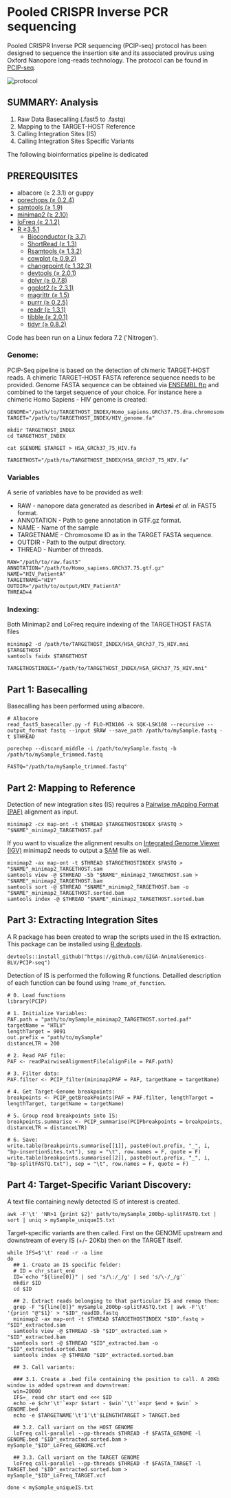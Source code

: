# Pooled CRISPR Inverse PCR sequencing 

Pooled CRISPR Inverse PCR sequencing (PCIP-seq) protocol has been designed to sequence the insertion site and its associated provirus using Oxford Nanopore long-reads technology. The protocol can be found in [PCIP-seq](https://www.biorxiv.org/content/10.1101/558130v2).

![protocol](WORKFLOW/Protocol.jpg)

## SUMMARY: Analysis

1. Raw Data Basecalling (.fast5 to .fastq)
2. Mapping to the TARGET-HOST Reference
3. Calling Integration Sites (IS)
4. Calling Integration Sites Specific Variants

The following bioinformatics pipeline is dedicated 

## PREREQUISITES

* albacore (≥ 2.3.1) or guppy
* [porechops (≥ 0.2.4)](https://github.com/rrwick/Porechop) 
* [samtools (≥ 1.9)](http://samtools.sourceforge.net/) 
* [minimap2 (≥ 2.10)](https://github.com/lh3/minimap2) 
* [loFreq (≥ 2.1.2)](http://csb5.github.io/lofreq/) 
* [R ≥3.5.1](https://www.r-project.org/)
  - [Bioconductor (≥ 3.7)](https://www.bioconductor.org/install/) 
  - [ShortRead (≥ 1.3)](https://bioconductor.org/packages/release/bioc/html/ShortRead.html) 
  - [Rsamtools (≥ 1.3.2)](https://bioconductor.org/packages/release/bioc/html/Rsamtools.html) 
  - [cowplot (≥ 0.9.2)](https://cran.r-project.org/web/packages/cowplot/index.html) 
  - [changepoint (≥ 1.32.3)](https://cran.r-project.org/web/packages/changepoint/index.html) 
  - [devtools (≥ 2.0.1)](https://cran.r-project.org/web/packages/devtools/index.html)
  - [dplyr (≥ 0.7.8)](https://cran.r-project.org/web/packages/dplyr/index.html)
  - [ggplot2 (≥ 2.3.1)](https://cran.r-project.org/web/packages/ggplot2/index.html)
  - [magrittr (≥ 1.5)](https://cran.r-project.org/web/packages/magrittr/index.html)
  - [purrr (≥ 0.2.5)](https://cran.r-project.org/web/packages/purrr/index.html)
  - [readr (≥ 1.3.1)](https://cran.r-project.org/web/packages/readr/index.html)
  - [tibble (≥ 2.0.1)](https://cran.r-project.org/web/packages/tibble/index.html)
  - [tidyr (≥ 0.8.2)](https://cran.r-project.org/web/packages/tidyr/index.html)

Code has been run on a Linux fedora 7.2 ('Nitrogen'). 

### Genome:

PCIP-Seq pipeline is based on the detection of chimeric TARGET-HOST reads. A chimeric TARGET-HOST FASTA reference sequence needs to be provided. Genome FASTA sequence can be obtained via [ENSEMBL ftp](https://www.ensembl.org/info/data/ftp/index.html) and combined to the target sequence of your choice. For instance here a chimeric Homo Sapiens - HIV genome is created:

```
GENOME="/path/to/TARGETHOST_INDEX/Homo_sapiens.GRCh37.75.dna.chromosome.fa"
TARGET="/path/to/TARGETHOST_INDEX/HIV_genome.fa"

mkdir TARGETHOST_INDEX
cd TARGETHOST_INDEX

cat $GENOME $TARGET > HSA_GRCh37_75_HIV.fa

TARGETHOST="/path/to/TARGETHOST_INDEX/HSA_GRCh37_75_HIV.fa"
```

### Variables

A serie of variables have to be provided as well:

- RAW - nanopore data generated as described in **Artesi** *et al.* in FAST5 format.
- ANNOTATION - Path to gene annotation in GTF.gz format.
- NAME - Name of the sample
- TARGETNAME - Chromosome ID as in the TARGET FASTA sequence. 
- OUTDIR - Path to the output directory. 
- THREAD - Number of threads.

```
RAW="/path/to/raw.fast5"
ANNOTATION="/path/to/Homo_sapiens.GRCh37.75.gtf.gz"
NAME="HIV_PatientA"
TARGETNAME="HIV"
OUTDIR="/path/to/output/HIV_PatientA"
THREAD=4
```

### Indexing:

Both Minimap2 and LoFreq require indexing of the TARGETHOST FASTA files

```
minimap2 -d /path/to/TARGETHOST_INDEX/HSA_GRCh37_75_HIV.mni $TARGETHOST
samtools faidx $TARGETHOST

TARGETHOSTINDEX="/path/to/TARGETHOST_INDEX/HSA_GRCh37_75_HIV.mni"
```

## Part 1: Basecalling

Basecalling has been performed using albacore.

```
# Albacore
read_fast5_basecaller.py -f FLO-MIN106 -k SQK-LSK108 --recursive --output_format fastq --input $RAW --save_path /path/to/mySample.fastq -t $THREAD

porechop --discard_middle -i /path/to/mySample.fastq -b /path/to/mySample_trimmed.fastq

FASTQ="/path/to/mySample_trimmed.fastq"
```


## Part 2: Mapping to Reference

Detection of new integration sites (IS) requires a [Pairwise mApping Format \(PAF\)](https://github.com/lh3/miniasm/blob/master/PAF.md) alignment as input. 

```
minimap2 -cx map-ont -t $THREAD $TARGETHOSTINDEX $FASTQ > "$NAME"_minimap2_TARGETHOST.paf
```

If you want to visualize the alignment results on [Integrated Genome Viewer \(IGV\)](http://software.broadinstitute.org/software/igv/) minimap2 needs to output a [SAM](https://en.wikipedia.org/wiki/SAM_(file_format)) file as well.

```
minimap2 -ax map-ont -t $THREAD $TARGETHOSTINDEX $FASTQ > "$NAME"_minimap2_TARGETHOST.sam
samtools view -@ $THREAD -Sb "$NAME"_minimap2_TARGETHOST.sam > "$NAME"_minimap2_TARGETHOST.bam
samtools sort -@ $THREAD "$NAME"_minimap2_TARGETHOST.bam -o "$NAME"_minimap2_TARGETHOST.sorted.bam
samtools index -@ $THREAD "$NAME"_minimap2_TARGETHOST.sorted.bam
```

## Part 3: Extracting Integration Sites

A R package has been created to wrap the scripts used in the IS extraction. This package can be installed using [R devtools](https://github.com/r-lib/devtools).

```
devtools::install_github("https://github.com/GIGA-AnimalGenomics-BLV/PCIP-seq")
```

Detection of IS is performed the following R functions. Detailled description of each function can be found using ```?name_of_function```.

```
# 0. Load functions 
library(PCIP)

# 1. Initialize Variables:
PAF.path = "path/to/mySample_minimap2_TARGETHOST.sorted.paf"
targetName = "HTLV"
lengthTarget = 9091
out.prefix = "path/to/mySample"
distanceLTR = 200

# 2. Read PAF file:
PAF <- readPairwiseAlignmentFile(alignFile = PAF.path)

# 3. Filter data:
PAF.filter <- PCIP_filter(minimap2PAF = PAF, targetName = targetName)

# 4. Get Target-Genome breakpoints:
breakpoints <- PCIP_getBreakPoints(PAF = PAF.filter, lengthTarget = lengthTarget, targetName = targetName)

# 5. Group read breakpoints into IS:
breakpoints.summarise <- PCIP_summarise(PCIPbreakpoints = breakpoints, distanceLTR = distanceLTR)

# 6. Save:
write.table(breakpoints.summarise[[1]], paste0(out.prefix, "_", i, "bp-insertionSites.txt"), sep = "\t", row.names = F, quote = F)
write.table(breakpoints.summarise[[2]], paste0(out.prefix, "_", i, "bp-splitFASTQ.txt"), sep = "\t", row.names = F, quote = F)
```


## Part 4: Target-Specific Variant Discovery:

A text file containing newly detected IS of interest is created. 

```
awk -F'\t' 'NR>1 {print $2}' path/to/mySample_200bp-splitFASTQ.txt | sort | uniq > mySample_uniqueIS.txt
```

Target-specific variants are then called. First on the GENOME upstream and downstream of every IS (+/- 20Kb) then on the TARGET itself.

```
while IFS=$'\t' read -r -a line
do
  ## 1. Create an IS specific folder:
  # ID = chr_start_end
  ID=`echo "${line[0]}" | sed 's/\:/_/g' | sed 's/\-/_/g'`
  mkdir $ID
  cd $ID
  
  ## 2. Extract reads belonging to that particular IS and remap them:
  grep -F "${line[0]}" mySample_200bp-splitFASTQ.txt | awk -F'\t' '{print "@"$1}' > "$ID"_readID.fastq
  minimap2 -ax map-ont -t $THREAD $TARGETHOSTINDEX "$ID".fastq > "$ID"_extracted.sam
  samtools view -@ $THREAD -Sb "$ID"_extracted.sam > "$ID"_extracted.bam
  samtools sort -@ $THREAD "$ID"_extracted.bam -o "$ID"_extracted.sorted.bam
  samtools index -@ $THREAD "$ID"_extracted.sorted.bam

  ## 3. Call variants:
  
  ### 3.1. Create a .bed file containing the position to call. A 20Kb window is added upstream and downstream:
  win=20000
  IFS=_ read chr start end <<< $ID
  echo -e $chr'\t'`expr $start - $win`'\t'`expr $end + $win` > GENOME.bed
  echo -e $TARGETNAME'\t'1'\t'$LENGTHTARGET > TARGET.bed

  ## 3.2. Call variant on the HOST GENOME
  loFreq call-parallel --pp-threads $THREAD -f $FASTA_GENOME -l GENOME.bed "$ID"_extracted.sorted.bam > mySample_"$ID"_LoFreq_GENOME.vcf
  
  ## 3.3. Call variant on the TARGET GENOME
  loFreq call-parallel --pp-threads $THREAD -f $FASTA_TARGET -l TARGET.bed "$ID"_extracted.sorted.bam > mySample_"$ID"_LoFreq_TARGET.vcf

done < mySample_uniqueIS.txt

```
